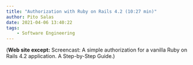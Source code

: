 ```yaml
---
title: "Authorization with Ruby on Rails 4.2 (10:27 min)"
author: Pito Salas
date: 2021-04-06 13:40:22
tags:
    - Software Engineering
---
```


(**Web site except:** Screencast: A simple authorization for a vanilla Ruby on Rails 4.2 application. A Step-by-Step Guide.) 
